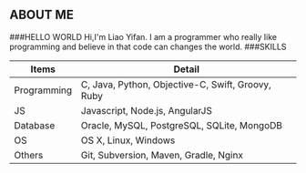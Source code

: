 ABOUT ME
---
###HELLO WORLD
Hi,I'm Liao Yifan.
I am a programmer who really like programming and believe in that code can changes the world.
###SKILLS

Items       | Detail                                             |
------------|----------------------------------------------------|
Programming | C, Java, Python, Objective-C, Swift, Groovy, Ruby  |
JS          | Javascript, Node.js, AngularJS                     |
Database    | Oracle, MySQL, PostgreSQL, SQLite, MongoDB         |
OS          | OS X, Linux, Windows                               |
Others      | Git, Subversion, Maven, Gradle, Nginx              |